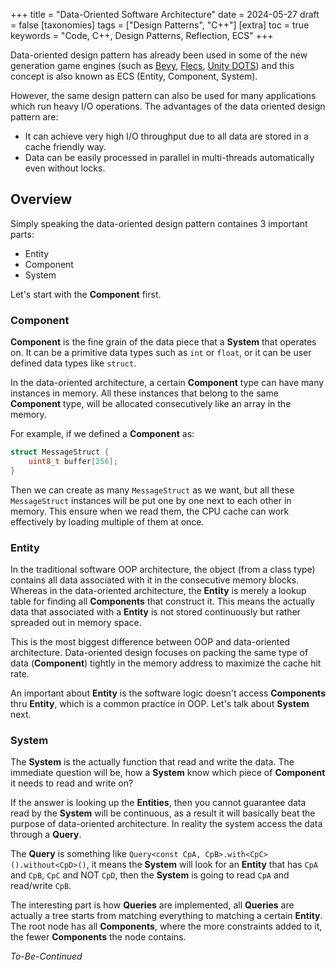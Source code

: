 
+++
title = "Data-Oriented Software Architecture"
date = 2024-05-27
draft = false
[taxonomies]
  tags = ["Design Patterns", "C++"]
[extra]
  toc = true
	keywords = "Code, C++, Design Patterns, Reflection, ECS"
+++

Data-oriented design pattern has already been used in some of the new generation game engines (such as [Bevy](https://bevyengine.org/), [Flecs](https://www.flecs.dev/flecs/), [Unity DOTS](https://unity.com/dots)) and this concept is also known as ECS (Entity, Component, System).

However, the same design pattern can also be used for many applications which run heavy I/O operations. The advantages of the data oriented design pattern are:

* It can achieve very high I/O throughput due to all data are stored in a cache friendly way.
* Data can be easily processed in parallel in multi-threads automatically even without locks.

## Overview

Simply speaking the data-oriented design pattern containes 3 important parts:

* Entity
* Component
* System

Let's start with the **Component** first.

### Component

**Component** is the fine grain of the data piece that a **System** that operates on. It can be a primitive data types such as `int` or `float`, or it can be user defined data types like `struct`.

In the data-oriented architecture, a certain **Component** type can have many instances in memory. All these instances that belong to the same **Component** type, will be allocated consecutively like an array in the memory.

For example, if we defined a **Component** as:

```cpp
struct MessageStruct {
	uint8_t buffer[256];
}
```

Then we can create as many `MessageStruct` as we want, but all these `MessageStruct` instances will be put one by one next to each other in memory. This ensure when we read them, the CPU cache can work effectively by loading multiple of them at once.

### Entity

In the traditional software OOP architecture, the object (from a class type) contains all data associated with it in the consecutive memory blocks. Whereas in the data-oriented architecture, the **Entity** is merely a lookup table for finding all **Components** that construct it. This means the actually data that associated with a **Entity** is not stored continuously but rather spreaded out in memory space.

This is the most biggest difference between OOP and data-oriented architecture. Data-oriented design focuses on packing the same type of data (**Component**) tightly in the memory address to maximize the cache hit rate.

An important about **Entity** is the software logic doesn't access **Components** thru **Entity**, which is a common practice in OOP. Let's talk about **System** next.

### System

The **System** is the actually function that read and write the data. The immediate question will be, how a **System** know which piece of **Component** it needs to read and write on?

If the answer is looking up the **Entities**, then you cannot guarantee data read by the **System** will be continuous, as a result it will basically beat the purpose of data-oriented architecture. In reality the system access the data through a **Query**.

The **Query** is something like `Query<const CpA, CpB>.with<CpC>().without<CpD>()`, it means the **System** will look for an **Entity** that has `CpA` and `CpB`, `CpC` and NOT `CpD`, then the **System** is going to read `CpA` and read/write `CpB`.

The interesting part is how **Queries** are implemented, all **Queries** are actually a tree starts from matching everything to matching a certain **Entity**. The root node has all **Components**, where the more constraints added to it, the fewer **Components** the node contains.

*To-Be-Continued*
